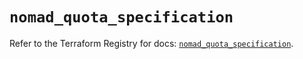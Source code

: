 # `nomad_quota_specification`

Refer to the Terraform Registry for docs: [`nomad_quota_specification`](https://registry.terraform.io/providers/hashicorp/nomad/2.5.0/docs/resources/quota_specification).
